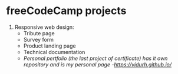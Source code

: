 # freeCodeCamp projects
1. Responsive web design:
    - Tribute page
    - Survey form
    - Product landing page
    - Technical documentation
    - *Personal pertfolio (the last project of certificate) has it own repository and is my personal page -https://vidurh.github.io/*
